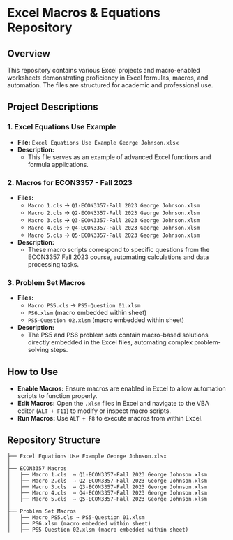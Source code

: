 # Excel Macros & Equations Repository

## Overview
This repository contains various Excel projects and macro-enabled worksheets demonstrating proficiency in Excel formulas, macros, and automation. The files are structured for academic and professional use.

## Project Descriptions

### 1. Excel Equations Use Example
- **File:** `Excel Equations Use Example George Johnson.xlsx`
- **Description:**
  - This file serves as an example of advanced Excel functions and formula applications.

### 2. Macros for ECON3357 - Fall 2023
- **Files:**
  - `Macro 1.cls` → `Q1-ECON3357-Fall 2023 George Johnson.xlsm`
  - `Macro 2.cls` → `Q2-ECON3357-Fall 2023 George Johnson.xlsm`
  - `Macro 3.cls` → `Q3-ECON3357-Fall 2023 George Johnson.xlsm`
  - `Macro 4.cls` → `Q4-ECON3357-Fall 2023 George Johnson.xlsm`
  - `Macro 5.cls` → `Q5-ECON3357-Fall 2023 George Johnson.xlsm`
- **Description:**
  - These macro scripts correspond to specific questions from the ECON3357 Fall 2023 course, automating calculations and data processing tasks.

### 3. Problem Set Macros
- **Files:**
  - `Macro PS5.cls` → `PS5-Question 01.xlsm`
  - `PS6.xlsm` (macro embedded within sheet)
  - `PS5-Question 02.xlsm` (macro embedded within sheet)
- **Description:**
  - The PS5 and PS6 problem sets contain macro-based solutions directly embedded in the Excel files, automating complex problem-solving steps.

## How to Use
- **Enable Macros:** Ensure macros are enabled in Excel to allow automation scripts to function properly.
- **Edit Macros:** Open the `.xlsm` files in Excel and navigate to the VBA editor (`ALT + F11`) to modify or inspect macro scripts.
- **Run Macros:** Use `ALT + F8` to execute macros from within Excel.

## Repository Structure
```
├── Excel Equations Use Example George Johnson.xlsx
│
├── ECON3357 Macros
│   ├── Macro 1.cls  → Q1-ECON3357-Fall 2023 George Johnson.xlsm
│   ├── Macro 2.cls  → Q2-ECON3357-Fall 2023 George Johnson.xlsm
│   ├── Macro 3.cls  → Q3-ECON3357-Fall 2023 George Johnson.xlsm
│   ├── Macro 4.cls  → Q4-ECON3357-Fall 2023 George Johnson.xlsm
│   ├── Macro 5.cls  → Q5-ECON3357-Fall 2023 George Johnson.xlsm
│
├── Problem Set Macros
│   ├── Macro PS5.cls → PS5-Question 01.xlsm
│   ├── PS6.xlsm (macro embedded within sheet)
│   ├── PS5-Question 02.xlsm (macro embedded within sheet)

